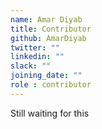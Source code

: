 ```yaml
---
name: Amar Diyab
title: Contributor
github: AmarDiyab
twitter: ""
linkedin: ""
slack: ""
joining_date: ""
role : contributor
---
```


Still waiting for this
